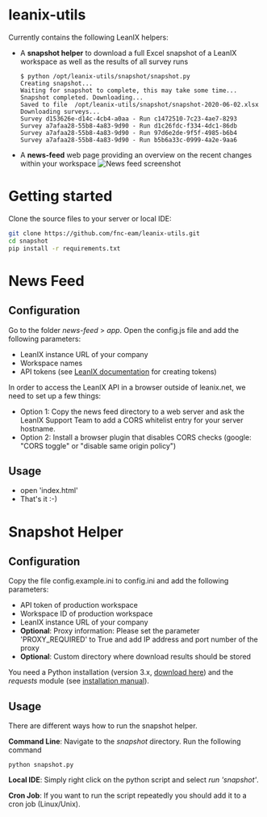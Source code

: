 # leanix-utils
Currently contains the following LeanIX helpers:
* A __snapshot helper__ to download a full Excel snapshot of a LeanIX workspace as well as the results of all survey runs

      $ python /opt/leanix-utils/snapshot/snapshot.py
      Creating snapshot...
      Waiting for snapshot to complete, this may take some time...
      Snapshot completed. Downloading...
      Saved to file  /opt/leanix-utils/snapshot/snapshot-2020-06-02.xlsx
      Downloading surveys...
      Survey d153626e-d14c-4cb4-a0aa - Run c1472510-7c23-4ae7-8293
      Survey a7afaa28-55b8-4a83-9d90 - Run d1c26fdc-f334-4dc1-86db
      Survey a7afaa28-55b8-4a83-9d90 - Run 97d6e2de-9f5f-4985-b6b4
      Survey a7afaa28-55b8-4a83-9d90 - Run b5b6a33c-0999-4a2e-9aa6

* A __news-feed__ web page providing an overview on the recent changes within your workspace
![News feed screenshot](https://github.com/fnc-eam/leanix-utils/blob/master/news-feed.jpg)

# Getting started
Clone the source files to your server or local IDE:

```bash
git clone https://github.com/fnc-eam/leanix-utils.git
cd snapshot
pip install -r requirements.txt
```

# News Feed

## Configuration
Go to the folder *news-feed* > *app*. Open the config.js file and add the following parameters:
* LeanIX instance URL of your company
* Workspace names
* API tokens (see [LeanIX documentation](https://dev.leanix.net/docs/authentication#section-generate-api-tokens) for creating tokens)

In order to access the LeanIX API in a browser outside of leanix.net, we need to set up a few things:
* Option 1: Copy the news feed directory to a web server and ask the LeanIX Support Team to add a CORS whitelist entry for your server hostname.
* Option 2: Install a browser plugin that disables CORS checks (google: "CORS toggle" or "disable same origin policy")

## Usage
* open 'index.html'
* That's it :-)

# Snapshot Helper

## Configuration
Copy the file config.example.ini to config.ini and add the following parameters:
* API token of production workspace
* Workspace ID of production workspace
* LeanIX instance URL of your company
* __Optional__: Proxy information: Please set the parameter 'PROXY_REQUIRED' to True and add IP address and port number of the proxy
* __Optional__: Custom directory where download results should be stored

You need a Python installation (version 3.x, [download here](https://www.python.org/downloads/)) and the *requests* module (see [installation manual](http://docs.python-requests.org/en/master/user/install/#install)).

## Usage
There are different ways how to run the snapshot helper.

__Command Line__: Navigate to the *snapshot* directory. Run the following command

    python snapshot.py
    
__Local IDE__: Simply right click on the python script and select *run 'snapshot'*.

__Cron Job__: If you want to run the script repeatedly you should add it to a cron job (Linux/Unix).
